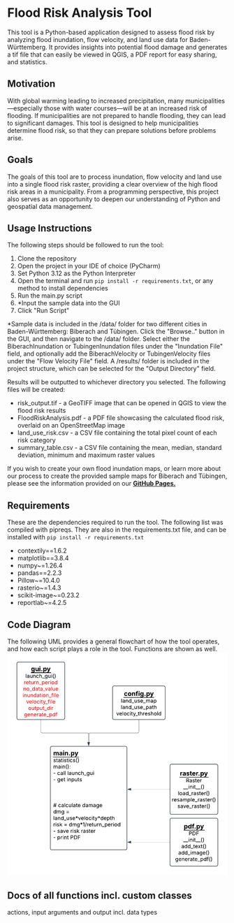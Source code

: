 # Flood Risk Analysis Tool
This tool is a Python-based application designed to assess flood risk by analyzing flood inundation,
flow velocity, and land use data for Baden-Württemberg. It provides insights into potential flood damage and
generates a tif file that can easily be viewed in QGIS, a PDF report for easy sharing, and statistics.

## Motivation
With global warming leading to increased precipitation, many municipalities—especially those with water courses—will be at an increased risk of flooding. If municipalities are not prepared to handle flooding, they can lead to significant damages. This tool is designed to help municipalities determine flood risk, so that they can prepare solutions before problems arise.

## Goals
The goals of this tool are to process inundation, flow velocity and land use into a single flood risk raster, providing a
clear overview of the high flood risk areas in a municipality. From a programming perspective, this project also serves as an opportunity to deepen our understanding of Python and geospatial data management.

## Usage Instructions
The following steps should be followed to run the tool:
1. Clone the repository
2. Open the project in your IDE of choice (PyCharm)
3. Set Python 3.12 as the Python Interpreter
4. Open the terminal and run `pip install -r requirements.txt`, or any method to install dependencies
5. Run the main.py script
6. *Input the sample data into the GUI
7. Click "Run Script"

*Sample data is included in the /data/ folder for two different cities in Baden-Württemberg: Biberach and Tübingen. Click the "Browse.." button in the GUI, and then navigate to the /data/ folder. Select either the
BiberachInundation or TubingenInundation files under the "Inundation File" field, and optionally add the
BiberachVelocity or TubingenVelocity files under the "Flow Velocity File" field. A /results/ folder is
included in the project structure, which can be selected for the "Output Directory" field.

Results will be outputted to whichever directory you selected. The following files will be created:
- risk_output.tif - a GeoTIFF image that can be opened in QGIS to view the flood risk results
- FloodRiskAnalysis.pdf - a PDF file showcasing the calculated flood risk, overlaid on an OpenStreetMap image
- land_use_risk.csv - a CSV file containing the total pixel count of each risk category
- summary_table.csv - a CSV file containing the mean, median, standard deviation, minimum and maximum raster values 

If you wish to create your own flood inundation maps, or learn more about our process to create the provided sample maps for Biberach and Tübingen, please see the information provided on our [**GitHub Pages.**](https://shun456789.github.io/Flood-Risk-Analysis-Tool/usage/)

## Requirements
These are the dependencies required to run the tool. The following list was compiled with pipreqs. They are also in the requirements.txt file, and can be installed with `pip install -r requirements.txt`

- contextily==1.6.2
- matplotlib==3.8.4
- numpy~=1.26.4
- pandas==2.2.3
- Pillow~=10.4.0
- rasterio~=1.4.3
- scikit-image~=0.23.2
- reportlab~=4.2.5

## Code Diagram
The following UML provides a general flowchart of how the tool operates, and how each script plays a role in the tool. Functions are shown as well.
![Code diagram](data/Project_Files/UML.png)

## Docs of all functions incl. custom classes
actions, input arguments and output incl. data types
